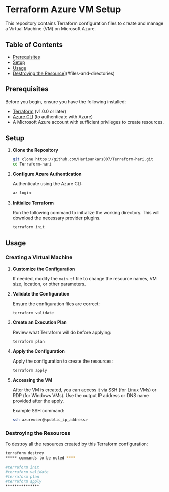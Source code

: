 # Terraform Azure VM Setup

This repository contains Terraform configuration files to create and manage a Virtual Machine (VM) on Microsoft Azure.

## Table of Contents
- [Prerequisites](#prerequisites)
- [Setup](#setup)
- [Usage](#usage)
- [Destroying the Resource](#usage)](#files-and-directories)

## Prerequisites

Before you begin, ensure you have the following installed:

- [Terraform](https://www.terraform.io/downloads.html) (v1.0.0 or later)
- [Azure CLI](https://docs.microsoft.com/en-us/cli/azure/install-azure-cli) (to authenticate with Azure)
- A Microsoft Azure account with sufficient privileges to create resources.

## Setup

1. **Clone the Repository**

    ```bash
    git clone https://github.com/Harisankars007/Terraform-hari.git
    cd Terraform-hari
    ```

2. **Configure Azure Authentication**

    Authenticate using the Azure CLI:

    ```bash
    az login
    ```

3. **Initialize Terraform**

    Run the following command to initialize the working directory. This will download the necessary provider plugins.

    ```bash
    terraform init
    ```

## Usage

### Creating a Virtual Machine

1. **Customize the Configuration**

   If needed, modify the `main.tf` file to change the resource names, VM size, location, or other parameters.

2. **Validate the Configuration**

    Ensure the configuration files are correct:

    ```bash
    terraform validate
    ```

3. **Create an Execution Plan**

    Review what Terraform will do before applying:

    ```bash
    terraform plan
    ```

4. **Apply the Configuration**

    Apply the configuration to create the resources:

    ```bash
    terraform apply
    ```

5. **Accessing the VM**

   After the VM is created, you can access it via SSH (for Linux VMs) or RDP (for Windows VMs). Use the output IP address or DNS name provided after the apply.

    Example SSH command:

    ```bash
    ssh azureuser@<public_ip_address>
    ```

### Destroying the Resources

To destroy all the resources created by this Terraform configuration:

```bash
terraform destroy
***** commands to be noted ****

#terraform init
#terraform validate
#terraform plan
#terraform apply
***************
